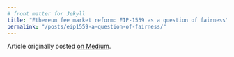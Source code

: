 ```yaml
---
# front matter for Jekyll
title: "Ethereum fee market reform: EIP-1559 as a question of fairness"
permalink: "/posts/eip1559-a-question-of-fairness/"
---
```


Article originally posted [on Medium](https://pintail.medium.com/ethereum-fee-market-reform-eip-1559-as-a-question-of-fairness-567c52dac017).
